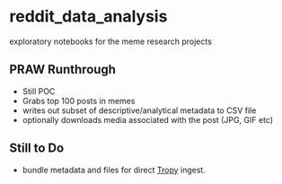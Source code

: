 # reddit_data_analysis


exploratory notebooks for the meme research projects

## PRAW Runthrough
- Still POC
- Grabs top 100 posts in memes
- writes out subset of descriptive/analytical metadata to CSV file
- optionally downloads media associated with the post (JPG, GIF etc)





## Still to Do

- bundle metadata and files for direct [Tropy](https://tropy.org/) ingest.